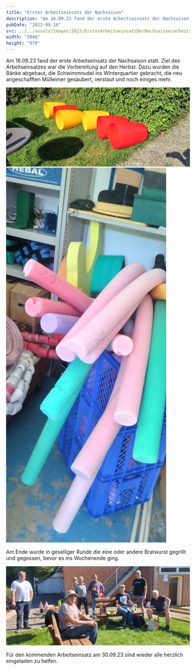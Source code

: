 ```yaml
---
title: "Erster Arbeitseinsatz der Nachsaison"
description: "Am 16.09.23 fand der erste Arbeitseinsatz der Nachsaison statt."
pubDate: "2023-09-16"
src: ../../assets/images/2023/ErsterArbeitseinsatzDerNachsaison/arbeitseinsatz2.jpg
width: "2048"
height: "878"
---
```


Am 16.09.23 fand der erste Arbeitseinsatz der Nachsaison statt. Ziel des Arbeitseinsatzes war die Vorbereitung auf den Herbst. Dazu wurden die Bänke abgebaut, die Schwimmnudel ins Winterquartier gebracht, die neu angeschafften Mülleimer gesäubert, verstaut und noch einiges mehr.

![arbeitseinsatz3](../../assets/images/2023/ErsterArbeitseinsatzDerNachsaison/arbeitseinsatz3.jpg "arbeitseinsatz3")
![arbeitseinsatz4](../../assets/images/2023/ErsterArbeitseinsatzDerNachsaison/arbeitseinsatz4.jpg "arbeitseinsatz4")

Am Ende wurde in geselliger Runde die eine oder andere Bratwurst gegrillt und gegessen, bevor es ins Wochenende ging.

![arbeitseinsatz1](../../assets/images/2023/ErsterArbeitseinsatzDerNachsaison/arbeitseinsatz1.jpg "arbeitseinsatz1")

Für den kommenden Arbeitseinsatz am 30.09.23 sind wieder alle herzlich eingeladen zu helfen.

